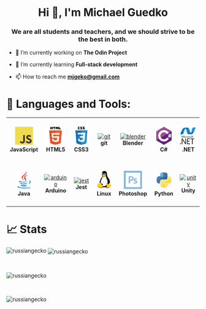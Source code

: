 <h1 align="center">Hi 👋, I'm Michael Guedko</h1>
<h3 align="center">We are all students and teachers, and we should strive to be the best in both.</h3>


- 🔭 I’m currently working on **The Odin Project**

- 🌱 I’m currently learning **Full-stack development**

- 📫 How to reach me **mjgeko@gmail.com**



<h1 align="left">🔧 Languages and Tools:</h3>
<table>
  <tbody>
    <td align="center" height="110" width="110">
      <a target="_blank" rel="noopener noreferrer" href="https://www.java.com">
        <img src="https://raw.githubusercontent.com/devicons/devicon/master/icons/javascript/javascript-original.svg" alt="java" width="48" height="48"/>
      </a>
      <br>
      <strong>JavaScript</strong>
    </td>
    <td align="center" height="110" width="110">
      <a target="_blank" rel="noopener noreferrer" href="https://www.w3.org/html/">
        <img src="https://raw.githubusercontent.com/devicons/devicon/master/icons/html5/html5-original-wordmark.svg" alt="html5" width="48" height="48"/>
      </a>
      <br>
      <strong>HTML5</strong>
    </td>
    <td align="center" height="110" width="110">
      <a target="_blank" rel="noopener noreferrer" href="https://www.w3schools.com/css/">
        <img src="https://raw.githubusercontent.com/devicons/devicon/master/icons/css3/css3-original-wordmark.svg" alt="css3" width="48" height="48"/>
      </a>
      <br>
      <strong>CSS3</strong>
    </td>
    <td align="center" height="110" width="110">
      <a target="_blank" rel="noopener noreferrer" href="https://git-scm.com/">
        <img src="https://www.vectorlogo.zone/logos/git-scm/git-scm-icon.svg" alt="git" width="48" height="48"/>
      </a>
      <br>
      <strong>git</strong>
    </td>
    <td align="center" height="110" width="110">
      <a target="_blank" rel="noopener noreferrer" href="https://www.blender.org/">
        <img src="https://download.blender.org/branding/community/blender_community_badge_white.svg" alt="blender" width="48" height="48"/>
      </a>
      <br>
      <strong>Blender</strong>
    </td>
    <td align="center" height="110" width="110">
      <a target="_blank" rel="noopener noreferrer" href="https://www.w3schools.com/cs/">
        <img src="https://raw.githubusercontent.com/devicons/devicon/master/icons/csharp/csharp-original.svg" alt="csharp" width="48" height="48"/>
      </a>
      <br>
      <strong>C#</strong>
    </td>
    <td align="center" height="110" width="110">
      <a target="_blank" rel="noopener noreferrer" href="https://dotnet.microsoft.com/">
        <img src="https://raw.githubusercontent.com/devicons/devicon/master/icons/dot-net/dot-net-original-wordmark.svg" alt="dotnet" width="48" height="48"/>
      </a>
      <br>
      <strong>.NET</strong>
    </td>
    </tr>
    <tr>
    <td align="center" height="110" width="110">
      <a target="_blank" rel="noopener noreferrer" href="https://www.java.com">
        <img src="https://raw.githubusercontent.com/devicons/devicon/master/icons/java/java-original.svg" alt="java" width="48" height="48"/>
      </a>
      <br>
      <strong>Java</strong>
    </td>
    <td align="center" height="110" width="110">
      <a target="_blank" rel="noopener noreferrer" href="https://www.arduino.cc/">
        <img src="https://cdn.worldvectorlogo.com/logos/arduino-1.svg" alt="arduino" width="48" height="48"/>
      </a>
      <br>
      <strong>Arduino</strong>
    </td>
    <td align="center" height="110" width="110">
      <a target="_blank" rel="noopener noreferrer" href="https://jestjs.io">
        <img src="https://www.vectorlogo.zone/logos/jestjsio/jestjsio-icon.svg" alt="jest" width="48" height="48"/>
      </a>
      <br>
      <strong>Jest</strong>
    </td>
    <td align="center" height="110" width="110">
      <a target="_blank" rel="noopener noreferrer" href="https://www.linux.org/">
        <img src="https://raw.githubusercontent.com/devicons/devicon/master/icons/linux/linux-original.svg" alt="linux" width="48" height="48"/>
      </a>
      <br>
      <strong>Linux</strong>
    </td>
    <td align="center" height="110" width="110">
      <a target="_blank" rel="noopener noreferrer" href="https://www.photoshop.com/en">
        <img src="https://raw.githubusercontent.com/devicons/devicon/master/icons/photoshop/photoshop-line.svg" alt="photoshop" width="48" height="48"/>
      </a>
      <br>
      <strong>Photoshop</strong>
    </td>
    <td align="center" height="110" width="110">
      <a target="_blank" rel="noopener noreferrer" href="https://www.python.org">
        <img src="https://raw.githubusercontent.com/devicons/devicon/master/icons/python/python-original.svg" alt="python" width="48" height="48"/>
      </a>
      <br>
      <strong>Python</strong>
    </td>
    <td align="center" height="110" width="110">
      <a target="_blank" rel="noopener noreferrer" href="https://unity.com/">
        <img src="https://www.vectorlogo.zone/logos/unity3d/unity3d-icon.svg" alt="unity" width="48" height="48"/>
      </a>
      <br>
      <strong>Unity</strong>
    </td>
    
  </tbody>
</table>



<h1 align="left">📈 Stats</h3>
<p><img align="left" src="https://github-readme-stats.vercel.app/api/top-langs?username=russiangecko&show_icons=true&locale=en&layout=compact" alt="russiangecko" /></p>

<p>&nbsp;<img align="center" src="https://github-readme-stats.vercel.app/api?username=russiangecko&show_icons=true&locale=en" alt="russiangecko" /></p>
<br>
<p><img align="center" src="https://github-readme-streak-stats.herokuapp.com/?user=russiangecko&" alt="russiangecko" /></p>
<br>
<p align="left"> <img src="https://komarev.com/ghpvc/?username=russiangecko&label=Profile%20views&color=0e75b6&style=flat" alt="russiangecko" /> </p>
